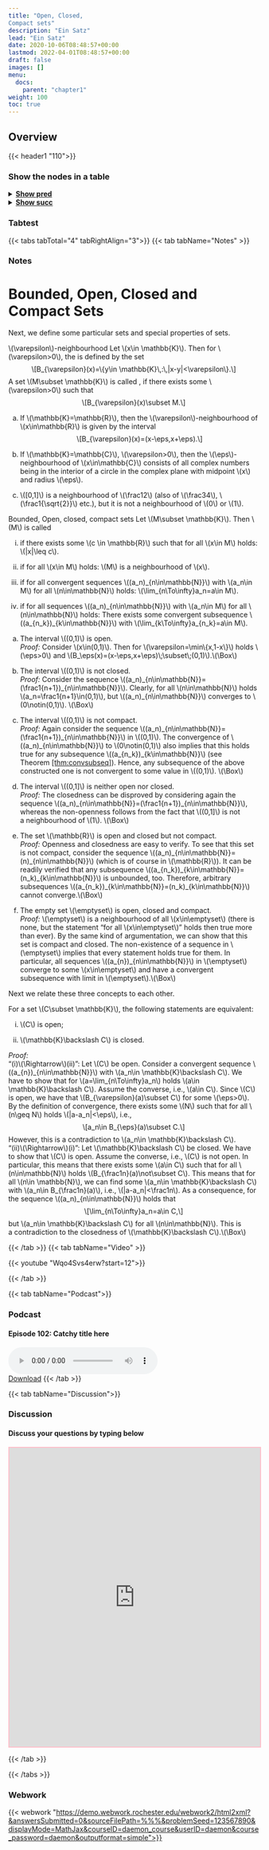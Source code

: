 ```yaml
---
title: "Open, Closed,
Compact sets"
description: "Ein Satz"
lead: "Ein Satz"
date: 2020-10-06T08:48:57+00:00
lastmod: 2022-04-01T08:48:57+00:00
draft: false
images: []
menu:
  docs:
    parent: "chapter1"
weight: 100
toc: true
---
```


## Overview

{{< header1 "110">}}

### Show the nodes in a table

<details>
<summary><b><u>Show pred</u></b></summary>
<div class="table-responsive-sm">
<table class="table">
<thead>
  <tr>
    <th scope="col">Concept</th>
    <th scope="col">Content</th>
  </tr>
</thead>
<tbody>

<tr>
<th scope="row"><a href="../../chapter0/001/">Sets</a></th>
<td>Sets are the basic building blocks for a lot of mathematics. In order to rigorously define numbers and doing real analysis, we need to know how to work with sets.</td>
</tr>
        
<tr>
<th scope="row"><a href="../../chapter1/101/">Convergence</a></th>
<td>Ein Satz</td>
</tr>
        
<tr>
<th scope="row"><a href="../../chapter1/107/">Subsequences and
Accumulation Values</a></th>
<td>Ein Satz</td>
</tr>
        
<tr>
<th scope="row"><a href="../../chapter0/010/">Operations on Sets</a></th>
<td>Sets can be joined or intersected in order to create new sets.</td>
</tr>
        
<tr class="bg-danger">
<th scope="row"><a href="../../chapter1/110/">Open, Closed,
Compact sets</a></th>
<td>Ein Satz</td>
</tr>
        
</tbody>
</table>
</div>
</details>

<details>
<summary><b><u>Show succ</u></b></summary>
<div class="table-responsive-sm">
<table class="table">
<thead>
  <tr>
    <th scope="col">Concept</th>
    <th scope="col">Content</th>
  </tr>
</thead>
<tbody>

<tr class="bg-danger">
<th scope="row"><a href="../../chapter1/110/">Open, Closed,
Compact sets</a></th>
<td>Ein Satz</td>
</tr>
        
<tr>
<th scope="row"><a href="../../chapter1/111/">Heine-Borel Theorem</a></th>
<td>Ein Satz</td>
</tr>
        
<tr>
<th scope="row"><a href="../../chapter1/112/">Interior, Closure,
Boundary</a></th>
<td>Ein Satz</td>
</tr>
        
</tbody>
</table>
</div>
</details>


### Tabtest

{{< tabs tabTotal="4" tabRightAlign="3">}}
{{< tab tabName="Notes" >}}

### Notes 
<h1 id="bounded-open-closed-and-compact-sets">Bounded, Open, Closed and
Compact Sets</h1>
<p>Next, we define some particular sets and special properties of
sets.</p>
<div class="Definition">
<p><span><span
class="math inline">\(\varepsilon\)</span>-neighbourhood</span> Let
<span class="math inline">\(x\in \mathbb{K}\)</span>. Then for <span
class="math inline">\(\varepsilon&gt;0\)</span>, the is defined by the
set <span class="math display">\[B_{\varepsilon}(x)=\{y\in
\mathbb{K}\,:\,|x-y|&lt;\varepsilon\}.\]</span> A set <span
class="math inline">\(M\subset \mathbb{K}\)</span> is called , if there
exists some <span class="math inline">\(\varepsilon&gt;0\)</span> such
that <span class="math display">\[B_{\varepsilon}(x)\subset
M.\]</span></p>
</div>
<div class="example">
<ol type="a">
<li><p>If <span class="math inline">\(\mathbb{K}=\mathbb{R}\)</span>,
then the <span class="math inline">\(\varepsilon\)</span>-neighbourhood
of <span class="math inline">\(x\in\mathbb{R}\)</span> is given by the
interval <span
class="math display">\[B_{\varepsilon}(x)=(x-\eps,x+\eps).\]</span></p></li>
<li><p>If <span class="math inline">\(\mathbb{K}=\mathbb{C}\)</span>,
<span class="math inline">\(\varepsilon&gt;0\)</span>, then the <span
class="math inline">\(\eps\)</span>-neighbourhood of <span
class="math inline">\(x\in\mathbb{C}\)</span> consists of all complex
numbers being in the interior of a circle in the complex plane with
midpoint <span class="math inline">\(x\)</span> and radius <span
class="math inline">\(\eps\)</span>.</p></li>
<li><p><span class="math inline">\([0,1]\)</span> is a neighbourhood of
<span class="math inline">\(\frac12\)</span> (also of <span
class="math inline">\(\frac34\)</span>, <span
class="math inline">\(\frac1{\sqrt{2}}\)</span> etc.), but it is not a
neighbourhood of <span class="math inline">\(0\)</span> or <span
class="math inline">\(1\)</span>.</p></li>
</ol>
</div>
<div class="Definition">
<p><span>Bounded<span>,</span> Open<span>,</span> closed<span>,</span>
compact sets</span><span id="def:clopco" label="def:clopco"></span> Let
<span class="math inline">\(M\subset \mathbb{K}\)</span>. Then <span
class="math inline">\(M\)</span> is called</p>
<ol type="i">
<li><p>if there exists some <span class="math inline">\(c \in
\mathbb{R}\)</span> such that for all <span class="math inline">\(x\in
M\)</span> holds: <span class="math inline">\(|x|\leq
c\)</span>.</p></li>
<li><p>if for all <span class="math inline">\(x\in M\)</span> holds:
<span class="math inline">\(M\)</span> is a neighbourhood of <span
class="math inline">\(x\)</span>.</p></li>
<li><p>if for all convergent sequences <span
class="math inline">\((a_n)_{n\in\mathbb{N}}\)</span> with <span
class="math inline">\(a_n\in M\)</span> for all <span
class="math inline">\(n\in\mathbb{N}\)</span> holds: <span
class="math inline">\(\lim_{n\To\infty}a_n=a\in M\)</span>.</p></li>
<li><p>if for all sequences <span
class="math inline">\((a_n)_{n\in\mathbb{N}}\)</span> with <span
class="math inline">\(a_n\in M\)</span> for all <span
class="math inline">\(n\in\mathbb{N}\)</span> holds: There exists some
convergent subsequence <span
class="math inline">\((a_{n_k})_{k\in\mathbb{N}}\)</span> with <span
class="math inline">\(\lim_{k\To\infty}a_{n_k}=a\in M\)</span>.</p></li>
</ol>
</div>
<div class="example">
<ol type="a">
<li><p>The interval <span class="math inline">\((0,1)\)</span> is
open.<br />
<span><em>Proof:</em></span> Consider <span
class="math inline">\(x\in(0,1)\)</span>. Then for <span
class="math inline">\(\varepsilon=\min\{x,1-x\}\)</span> holds <span
class="math inline">\(\eps&gt;0\)</span> and <span
class="math inline">\(B_\eps(x)=(x-\eps,x+\eps)\;\subset\;(0,1)\)</span>.<span
class="math inline">\(\Box\)</span></p></li>
<li><p>The interval <span class="math inline">\((0,1)\)</span> is not
closed.<br />
<span><em>Proof:</em></span> Consider the sequence <span
class="math inline">\((a_n)_{n\in\mathbb{N}}=(\frac1{n+1})_{n\in\mathbb{N}}\)</span>.
Clearly, for all <span class="math inline">\(n\in\mathbb{N}\)</span>
holds <span class="math inline">\(a_n=\frac1{n+1}\in(0,1)\)</span>, but
<span class="math inline">\((a_n)_{n\in\mathbb{N}}\)</span> converges to
<span class="math inline">\(0\notin(0,1)\)</span>. <span
class="math inline">\(\Box\)</span></p></li>
<li><p>The interval <span class="math inline">\((0,1)\)</span> is not
compact.<br />
<span><em>Proof:</em></span> Again consider the sequence <span
class="math inline">\((a_n)_{n\in\mathbb{N}}=(\frac1{n+1})_{n\in\mathbb{N}}\)</span>
in <span class="math inline">\((0,1)\)</span>. The convergence of <span
class="math inline">\((a_n)_{n\in\mathbb{N}}\)</span> to <span
class="math inline">\(0\notin(0,1)\)</span> also implies that this holds
true for any subsequence <span
class="math inline">\((a_{n_k})_{k\in\mathbb{N}}\)</span> (see
Theorem <a href="#thm:convsubseq" data-reference-type="ref"
data-reference="thm:convsubseq">[thm:convsubseq]</a>). Hence, any
subsequence of the above constructed one is not convergent to some value
in <span class="math inline">\((0,1)\)</span>. <span
class="math inline">\(\Box\)</span></p></li>
<li><p>The interval <span class="math inline">\((0,1]\)</span> is
neither open nor closed.<br />
<span><em>Proof:</em></span> The closedness can be disproved by
considering again the sequence <span
class="math inline">\((a_n)_{n\in\mathbb{N}}=(\frac1{n+1})_{n\in\mathbb{N}}\)</span>,
whereas the non-openness follows from the fact that <span
class="math inline">\((0,1]\)</span> is not a neighbourhood of <span
class="math inline">\(1\)</span>. <span
class="math inline">\(\Box\)</span></p></li>
<li><p>The set <span class="math inline">\(\mathbb{R}\)</span> is open
and closed but not compact.<br />
<span><em>Proof:</em></span> Openness and closedness are easy to verify.
To see that this set is not compact, consider the sequence <span
class="math inline">\((a_n)_{n\in\mathbb{N}}=(n)_{n\in\mathbb{N}}\)</span>
(which is of course in <span class="math inline">\(\mathbb{R}\)</span>).
It can be readily verified that any subsequence <span
class="math inline">\((a_{n_k})_{k\in\mathbb{N}}=(n_k)_{k\in\mathbb{N}}\)</span>
is unbounded, too. Therefore, arbitrary subsequences <span
class="math inline">\((a_{n_k})_{k\in\mathbb{N}}=(n_k)_{k\in\mathbb{N}}\)</span>
cannot converge.<span class="math inline">\(\Box\)</span></p></li>
<li><p>The empty set <span class="math inline">\(\emptyset\)</span> is
open, closed and compact.<br />
<span><em>Proof:</em></span> <span
class="math inline">\(\emptyset\)</span> is a neighbourhood of all <span
class="math inline">\(x\in\emptyset\)</span> (there is none, but the
statement “for all <span class="math inline">\(x\in\emptyset\)</span>”
holds then true more than ever). By the same kind of argumentation, we
can show that this set is compact and closed. The non-existence of
a sequence in <span class="math inline">\(\emptyset\)</span> implies
that every statement holds true for them. In particular, all sequences
<span class="math inline">\((a_{n})_{n\in\mathbb{N}}\)</span> in <span
class="math inline">\(\emptyset\)</span> converge to some <span
class="math inline">\(x\in\emptyset\)</span> and have a convergent
subsequence with limit in <span
class="math inline">\(\emptyset\)</span>.<span
class="math inline">\(\Box\)</span></p></li>
</ol>
</div>
<p>Next we relate these three concepts to each other.</p>
<div class="Theorem">
<p>For a set <span class="math inline">\(C\subset \mathbb{K}\)</span>,
the following statements are equivalent:</p>
<ol type="i">
<li><p><span class="math inline">\(C\)</span> is open;</p></li>
<li><p><span class="math inline">\(\mathbb{K}\backslash C\)</span> is
closed.</p></li>
</ol>
</div>
<p><span><em>Proof:</em></span><br />
“(i)<span class="math inline">\(\Rightarrow\)</span>(ii)”: Let <span
class="math inline">\(C\)</span> be open. Consider a convergent sequence
<span class="math inline">\((a_{n})_{n\in\mathbb{N}}\)</span> with <span
class="math inline">\(a_n\in \mathbb{K}\backslash C\)</span>. We have to
show that for <span
class="math inline">\(a=\lim_{n\To\infty}a_n\)</span> holds <span
class="math inline">\(a\in \mathbb{K}\backslash C\)</span>. Assume the
converse, i.e., <span class="math inline">\(a\in C\)</span>. Since <span
class="math inline">\(C\)</span> is open, we have that <span
class="math inline">\(B_{\varepsilon}(a)\subset C\)</span> for some
<span class="math inline">\(\eps&gt;0\)</span>. By the definition of
convergence, there exists some <span class="math inline">\(N\)</span>
such that for all <span class="math inline">\(n\geq N\)</span> holds
<span class="math inline">\(|a-a_n|&lt;\eps\)</span>, i.e., <span
class="math display">\[a_n\in B_{\eps}(a)\subset C.\]</span> However,
this is a contradiction to <span class="math inline">\(a_n\in
\mathbb{K}\backslash C\)</span>.<br />
“(ii)<span class="math inline">\(\Rightarrow\)</span>(i)”: Let <span
class="math inline">\(\mathbb{K}\backslash C\)</span> be closed. We have
to show that <span class="math inline">\(C\)</span> is open. Assume the
converse, i.e., <span class="math inline">\(C\)</span> is not open. In
particular, this means that there exists some <span
class="math inline">\(a\in C\)</span> such that for all <span
class="math inline">\(n\in\mathbb{N}\)</span> holds <span
class="math inline">\(B_{\frac1n}(a)\not\subset C\)</span>. This means
that for all <span class="math inline">\(n\in \mathbb{N}\)</span>, we
can find some <span class="math inline">\(a_n\in \mathbb{K}\backslash
C\)</span> with <span class="math inline">\(a_n\in
B_{\frac1n}(a)\)</span>, i.e., <span
class="math inline">\(|a-a_n|&lt;\frac1n\)</span>. As a consequence, for
the sequence <span class="math inline">\((a_n)_{n\in\mathbb{N}}\)</span>
holds that <span class="math display">\[\lim_{n\To\infty}a_n=a\in
C,\]</span> but <span class="math inline">\(a_n\in \mathbb{K}\backslash
C\)</span> for all <span class="math inline">\(n\in\mathbb{N}\)</span>.
This is a contradiction to the closedness of <span
class="math inline">\(\mathbb{K}\backslash C\)</span>.<span
class="math inline">\(\Box\)</span></p>


{{< /tab >}}
{{< tab tabName="Video" >}}

{{< youtube "Wqo4Svs4erw?start=12">}}

{{< /tab >}}


{{< tab tabName="Podcast">}}
<h3>Podcast</h3>
<h4>Episode 102: Catchy title here</h4>
<audio controls>
  <source src="PODCAST_real" type="audio/wav" />
  Your browser does not support the audio element.
</audio>
<br />
<a href="" class="btn btn-primary btn-lg" download="PODCAST_real"
  >Download</a
>
{{< /tab >}}

{{< tab tabName="Discussion">}}

  <h3>Discussion</h3>
  <h4>Discuss your questions by typing below</h4>

  <iframe
    style="border: 2px solid pink"
    class="embed-responsive-item"
    name="embed_readwrite"
    src="https://pads.rz.tuhh.de/p/"
    width="100%"
    height="600"
  ></iframe>

{{< /tab >}}

{{< /tabs >}}


### Webwork

{{< webwork "https://demo.webwork.rochester.edu/webwork2/html2xml?&answersSubmitted=0&sourceFilePath=%%%&problemSeed=123567890&displayMode=MathJax&courseID=daemon_course&userID=daemon&course_password=daemon&outputformat=simple">}}
